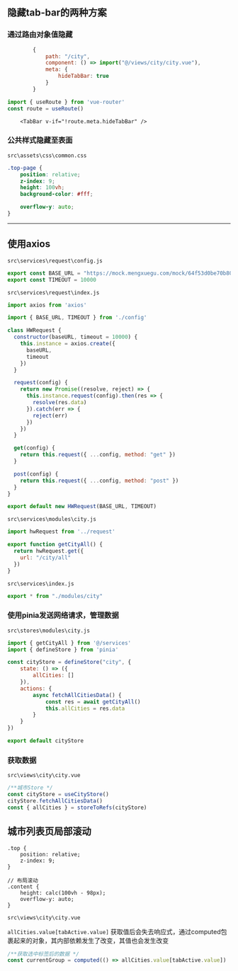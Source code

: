 ## 隐藏tab-bar的两种方案

### 通过路由对象值隐藏

```js
        {
            path: "/city",
            component: () => import("@/views/city/city.vue"),
            meta: {
                hideTabBar: true
            }
        }
```


```js
import { useRoute } from 'vue-router'
const route = useRoute()
```

```vue
    <TabBar v-if="!route.meta.hideTabBar" />
```

### 公共样式隐藏至表面

`src\assets\css\common.css`

```css
.top-page {
    position: relative;
    z-index: 9;
    height: 100vh;
    background-color: #fff;

    overflow-y: auto;
}
```


---


## 使用axios

`src\services\request\config.js`

```js
export const BASE_URL = "https://mock.mengxuegu.com/mock/64f53d0be70b8004a69e9b62"
export const TIMEOUT = 10000
```

`src\services\request\index.js`

```js
import axios from 'axios'

import { BASE_URL, TIMEOUT } from './config'

class HWRequest {
  constructor(baseURL, timeout = 10000) {
    this.instance = axios.create({
      baseURL,
      timeout
    })
  }

  request(config) {
    return new Promise((resolve, reject) => {
      this.instance.request(config).then(res => {
        resolve(res.data)
      }).catch(err => {
        reject(err)
      })
    })
  }

  get(config) {
    return this.request({ ...config, method: "get" })
  }

  post(config) {
    return this.request({ ...config, method: "post" })
  }
}

export default new HWRequest(BASE_URL, TIMEOUT)

```


`src\services\modules\city.js`

```js
import hwRequest from '../request'

export function getCityAll() {
  return hwRequest.get({
    url: "/city/all"
  })
}

```



`src\services\index.js`

```js
export * from "./modules/city"
```


### 使用pinia发送网络请求，管理数据

`src\stores\modules\city.js`

```js
import { getCityAll } from '@/services'
import { defineStore } from 'pinia'

const cityStore = defineStore("city", {
    state: () => ({
        allCities: []
    }),
    actions: {
        async fetchAllCitiesData() {
            const res = await getCityAll()
            this.allCities = res.data
        }
    }
})

export default cityStore

```

### 获取数据

`src\views\city\city.vue`

```js
/**城市Store */
const cityStore = useCityStore()
cityStore.fetchAllCitiesData()
const { allCities } = storeToRefs(cityStore)
```

## 城市列表页局部滚动

```less
.top {
    position: relative;
    z-index: 9;
}

// 布局滚动
.content {
    height: calc(100vh - 98px);
    overflow-y: auto;
}
```

`src\views\city\city.vue`

`allCities.value[tabActive.value]` 获取值后会失去响应式，通过computed包裹起来的对象，其内部依赖发生了改变，其值也会发生改变

```js
/**获取选中标签后的数据 */
const currentGroup = computed(() => allCities.value[tabActive.value])
```





